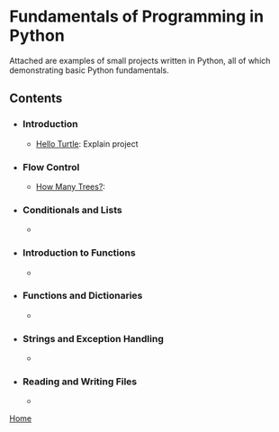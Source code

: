 # Fundamentals of Programming in Python
Attached are examples of small projects written in Python, all of which demonstrating basic Python fundamentals. 

## Contents

- ### Introduction

    - [Hello Turtle](https://github.com/samcabano/python_fundamentals/blob/master/Module%201%20-%20Introduction/Hello_Turtle.py): Explain project

- ### Flow Control

    - [How Many Trees?](https://github.com/samcabano/python_fundamentals/blob/master/Module%202%20-%20Flow%20Control/How_Many_Trees.py): 
    
- ### Conditionals and Lists

    - []()

- ### Introduction to Functions

    - []()
    
- ### Functions and Dictionaries

    - []()
    
- ### Strings and Exception Handling

    - []()
    
- ### Reading and Writing Files

    - []()


[Home](https://samcabano.github.io/cabano-profile/)
